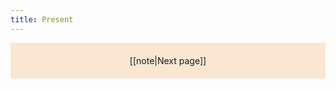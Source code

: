 ```yaml
---
title: Present
---
```



<p style="text-align: center; background-color: #fae6d1; padding: 20px">[[note|Next page]]</p>